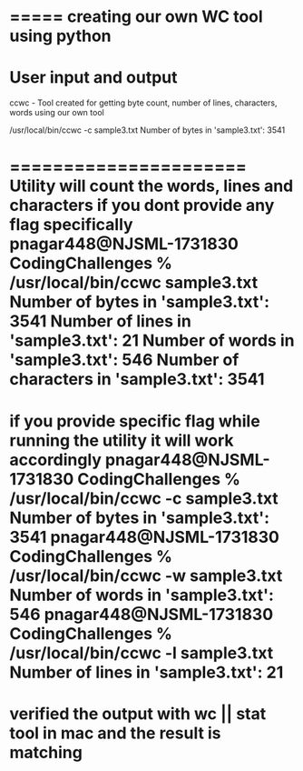 =====
creating our own WC tool using python 
======


User input and output
===========

ccwc - Tool created for getting byte count, number of lines, characters, words using our own tool

/usr/local/bin/ccwc -c sample3.txt 
Number of bytes in 'sample3.txt': 3541

======================
Utility will count the words, lines and characters if you dont provide any flag specifically
pnagar448@NJSML-1731830 CodingChallenges % /usr/local/bin/ccwc sample3.txt 
Number of bytes in 'sample3.txt': 3541
Number of lines in 'sample3.txt': 21
Number of words in 'sample3.txt': 546
Number of characters in 'sample3.txt': 3541
=========================
if you provide specific flag while running the utility it will work accordingly 
pnagar448@NJSML-1731830 CodingChallenges % /usr/local/bin/ccwc -c sample3.txt
Number of bytes in 'sample3.txt': 3541
pnagar448@NJSML-1731830 CodingChallenges % /usr/local/bin/ccwc -w sample3.txt
Number of words in 'sample3.txt': 546
pnagar448@NJSML-1731830 CodingChallenges % /usr/local/bin/ccwc -l sample3.txt
Number of lines in 'sample3.txt': 21
=====================================
verified the output with wc || stat tool in mac and the result is matching
=========




